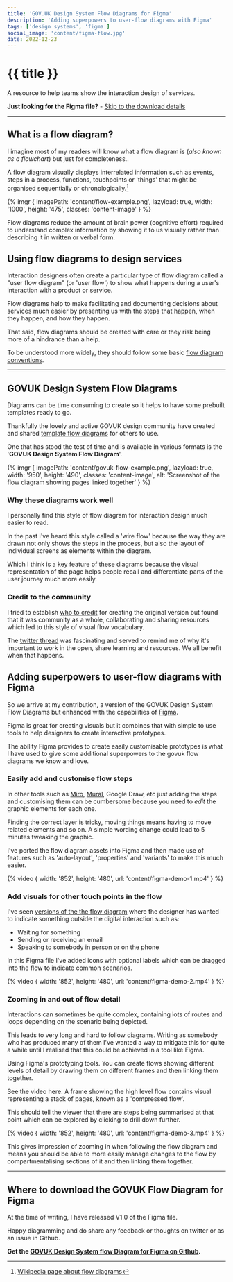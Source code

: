 ```yaml
---
title: 'GOV.UK Design System Flow Diagrams for Figma'
description: 'Adding superpowers to user-flow diagrams with Figma'
tags: ['design systems', 'figma']
social_image: 'content/figma-flow.jpg'
date: 2022-12-23
---
```


# {{ title }}

A resource to help teams show the interaction design of services.

**Just looking for the Figma file?** - [Skip to the download details](#where-to-download-the-govuk-flow-diagram-for-figma)

---

## What is a flow diagram?

I imagine most of my readers will know what a flow diagram is (_also known as a flowchart_) but just for completeness‥

A flow diagram visually displays interrelated information such as events, steps in a process, functions, touchpoints or 'things' that might be organised sequentially or chronologically.[^1]

{% imgr {
  imagePath: 'content/flow-example.png',
  lazyload: true,
  width: '1000',
  height: '475',
  classes: 'content-image'
} %}

Flow diagrams reduce the amount of brain power (cognitive effort) required to understand complex information by showing it to us visually rather than describing it in written or verbal form.

[^1]: [Wikipedia page about flow diagrams](https://en.wikipedia.org/wiki/Flow_diagram)

## Using flow diagrams to design services

Interaction designers often create a particular type of flow diagram called a "user flow diagram" (or 'user flow') to show what happens during a user's interaction with a product or service.

Flow diagrams help to make facilitating and documenting decisions about services much easier by presenting us with the steps that happen, when they happen, and how they happen.

That said, flow diagrams should be created with care or they risk being more of a hindrance than a help.

To be understood more widely, they should follow some basic [flow diagram conventions](https://en.wikipedia.org/wiki/Flowchart#Building_blocks).

---

## GOVUK Design System Flow Diagrams

Diagrams can be time consuming to create so it helps to have some prebuilt templates ready to go.

Thankfully the lovely and active GOVUK design community have created and shared [template flow diagrams](https://design-system.service.gov.uk/community/resources-and-tools/) for others to use.

One that has stood the test of time and is available in various formats is the '**GOVUK Design System Flow Diagram**'.

{% imgr {
  imagePath: 'content/govuk-flow-example.png',
  lazyload: true,
  width: '950',
  height: '490',
  classes: 'content-image',
  alt: 'Screenshot of the flow diagram showing pages linked together'
} %}

### Why these diagrams work well

I personally find this style of flow diagram for interaction design much easier to read.

In the past I've heard this style called a 'wire flow' because the way they are drawn not only shows the steps in the process, but also the layout of individual screens as elements within the diagram.

Which I think is a key feature of these diagrams because the visual representation of the page helps people recall and differentiate parts of the user journey much more easily.

### Credit to the community

I tried to establish [who to credit](https://twitter.com/paulmsmith/status/1606373201788944384) for creating the original version but found that it was community as a whole, collaborating and sharing resources which led to this style of visual flow vocabulary.

The [twitter thread](https://twitter.com/paulmsmith/status/1606373201788944384) was fascinating and served to remind me of why it's important to work in the open, share learning and resources. We all benefit when that happens.

## Adding superpowers to user-flow diagrams with Figma

So we arrive at my contribution, a version of the GOVUK Design System Flow Diagrams but enhanced with the capabilities of [Figma](https://figma.com).

Figma is great for creating visuals but it combines that with simple to use tools to help designers to create interactive prototypes.

The ability Figma provides to create easily customisable prototypes is what I have used to give some additional superpowers to the govuk flow diagrams we know and love.

### Easily add and customise flow steps

In other tools such as [Miro](https://miro.com), [Mural](https://mural.co), Google Draw, etc just adding the steps and customising them can be cumbersome because you need to _edit_ the graphic elements for each one.

Finding the correct layer is tricky, moving things means having to move related elements and so on. A simple wording change could lead to 5 minutes tweaking the graphic.

I've ported the flow diagram assets into Figma and then made use of features such as 'auto-layout', 'properties' and 'variants' to make this much easier.

{% video {
  width: '852',
  height: '480',
  url: 'content/figma-demo-1.mp4'
} %}

### Add visuals for other touch points in the flow

I've seen [versions of the the flow diagram](https://dfedigital.blog.gov.uk/2022/12/14/improve-public-service/) where the designer has wanted to indicate something outside the digital interaction such as:

- Waiting for something
- Sending or receiving an email
- Speaking to somebody in person or on the phone

In this Figma file I've added icons with optional labels which can be dragged into the flow to indicate common scenarios.

{% video {
  width: '852',
  height: '480',
  url: 'content/figma-demo-2.mp4'
} %}

### Zooming in and out of flow detail

Interactions can sometimes be quite complex, containing lots of routes and loops depending on the scenario being depicted.

This leads to very long and hard to follow diagrams. Writing as somebody who has produced many of them I've wanted a way to mitigate this for quite a while until I realised that this could be achieved in a tool like Figma.

Using Figma's prototyping tools. You can create flows showing different levels of detail by drawing them on different frames and then linking them together.

See the video here. A frame showing the high level flow contains visual representing a stack of pages, known as a 'compressed flow'.

This should tell the viewer that there are steps being summarised at that point which can be explored by clicking to drill down further.

{% video {
  width: '852',
  height: '480',
  url: 'content/figma-demo-3.mp4'
} %}

This gives impression of zooming in when following the flow diagram and means you should be able to more easily manage changes to the flow by compartmentalising sections of it and then linking them together.

---

## Where to download the GOVUK Flow Diagram for Figma

At the time of writing, I have released V1.0 of the Figma file.

Happy diagramming and do share any feedback or thoughts on twitter or as an issue in Github.

**Get the [GOVUK Design System flow Diagram for Figma on Github](https://github.com/paulmsmith/govuk-designsystem-flow-diagram-figma).**
